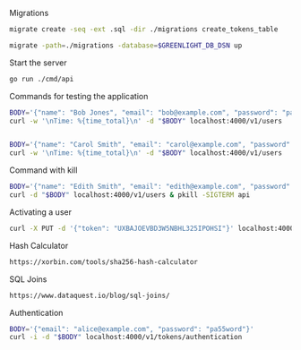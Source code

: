 Migrations
```bash
migrate create -seq -ext .sql -dir ./migrations create_tokens_table

migrate -path=./migrations -database=$GREENLIGHT_DB_DSN up
```

Start the server
```bash
go run ./cmd/api

```

Commands for testing the application
```bash
BODY='{"name": "Bob Jones", "email": "bob@example.com", "password": "pa55word"}'
curl -w '\nTime: %{time_total}\n' -d "$BODY" localhost:4000/v1/users


BODY='{"name": "Carol Smith", "email": "carol@example.com", "password": "pa55word"}'
curl -w '\nTime: %{time_total}\n' -d "$BODY" localhost:4000/v1/users

```

Command with kill
```bash
BODY='{"name": "Edith Smith", "email": "edith@example.com", "password": "pa55word"}'
curl -d "$BODY" localhost:4000/v1/users & pkill -SIGTERM api
```

Activating a user
```bash
curl -X PUT -d '{"token": "UXBAJOEVBD3W5NBHL325IPOHSI"}' localhost:4000/v1/users/activated
```

Hash Calculator
```bash
https://xorbin.com/tools/sha256-hash-calculator
```

SQL Joins
```bash
https://www.dataquest.io/blog/sql-joins/
```

Authentication
```bash
BODY='{"email": "alice@example.com", "password": "pa55word"}'
curl -i -d "$BODY" localhost:4000/v1/tokens/authentication

```	